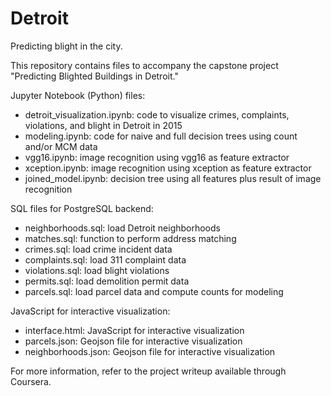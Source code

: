# Detroit
Predicting blight in the city.

This repository contains files to accompany the capstone project "Predicting Blighted Buildings in Detroit."

Jupyter Notebook (Python) files:
* detroit_visualization.ipynb: code to visualize crimes, complaints, violations, and blight in Detroit in 2015
* modeling.ipynb: code for naive and full decision trees using count and/or MCM data
* vgg16.ipynb: image recognition using vgg16 as feature extractor
* xception.ipynb: image recognition using xception as feature extractor
* joined_model.ipynb: decision tree using all features plus result of image recognition

SQL files for PostgreSQL backend:
* neighborhoods.sql: load Detroit neighborhoods
* matches.sql: function to perform address matching
* crimes.sql: load crime incident data
* complaints.sql: load 311 complaint data
* violations.sql: load blight violations
* permits.sql: load demolition permit data
* parcels.sql: load parcel data and compute counts for modeling

JavaScript for interactive visualization:
* interface.html: JavaScript for interactive visualization
* parcels.json: Geojson file for interactive visualization
* neighborhoods.json: Geojson file for interactive visualization

For more information, refer to the project writeup available through Coursera.
